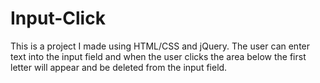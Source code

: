 # Input-Click
This is a project I made using HTML/CSS and jQuery. The user can enter text into the input field and when the user clicks the area below the first letter will appear and be deleted from the input field.

